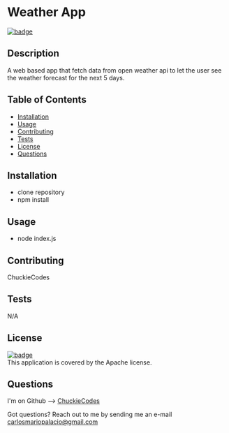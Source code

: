 
# Weather App

[![badge](https://img.shields.io/badge/license-Apache-brightgreen)](https://opensource.org/licenses/Apache)<br />

## Description
A web based app that fetch data from open weather api to let the user  see  the weather forecast  for the next 5 days.

## Table of Contents

- [Installation](#installation)
- [Usage](#usage)
- [Contributing](#contributing)
- [Tests](#tests)
- [License](#license)
- [Questions](#questions)

## Installation
- clone repository
- npm install

## Usage
- node index.js

## Contributing
ChuckieCodes

## Tests
N/A


## License
[![badge](https://img.shields.io/badge/license-Apache-brightgreen)](https://opensource.org/licenses/Apache)
<br />
This application is covered by the Apache license.


## Questions
I'm on Github --> [ChuckieCodes](https://github.com/ChuckieCodes)<br />

Got questions? Reach out to me by sending me an e-mail carlosmariopalacio@gmail.com<br />
  